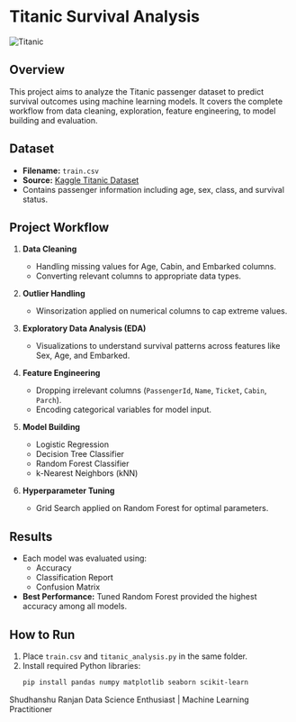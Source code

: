# Titanic Survival Analysis

![Titanic](https://upload.wikimedia.org/wikipedia/commons/f/fd/RMS_Titanic_3.jpg)

## Overview
This project aims to analyze the Titanic passenger dataset to predict survival outcomes using machine learning models. It covers the complete workflow from data cleaning, exploration, feature engineering, to model building and evaluation.

## Dataset
- **Filename:** `train.csv`  
- **Source:** [Kaggle Titanic Dataset](https://www.kaggle.com/c/titanic)  
- Contains passenger information including age, sex, class, and survival status.

## Project Workflow

1. **Data Cleaning**
   - Handling missing values for Age, Cabin, and Embarked columns.
   - Converting relevant columns to appropriate data types.

2. **Outlier Handling**
   - Winsorization applied on numerical columns to cap extreme values.

3. **Exploratory Data Analysis (EDA)**
   - Visualizations to understand survival patterns across features like Sex, Age, and Embarked.

4. **Feature Engineering**
   - Dropping irrelevant columns (`PassengerId`, `Name`, `Ticket`, `Cabin`, `Parch`).
   - Encoding categorical variables for model input.

5. **Model Building**
   - Logistic Regression
   - Decision Tree Classifier
   - Random Forest Classifier
   - k-Nearest Neighbors (kNN)

6. **Hyperparameter Tuning**
   - Grid Search applied on Random Forest for optimal parameters.

## Results
- Each model was evaluated using:
  - Accuracy
  - Classification Report
  - Confusion Matrix
- **Best Performance:** Tuned Random Forest provided the highest accuracy among all models.

## How to Run
1. Place `train.csv` and `titanic_analysis.py` in the same folder.  
2. Install required Python libraries:
   ```bash
   pip install pandas numpy matplotlib seaborn scikit-learn


Shudhanshu Ranjan
Data Science Enthusiast | Machine Learning Practitioner
